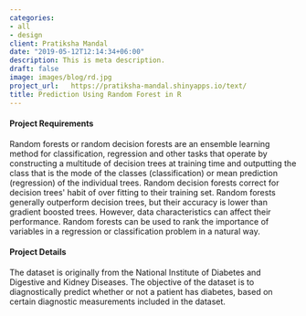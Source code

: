 ```yaml
---
categories:
- all
- design
client: Pratiksha Mandal
date: "2019-05-12T12:14:34+06:00"
description: This is meta description.
draft: false
image: images/blog/rd.jpg
project_url:   https://pratiksha-mandal.shinyapps.io/text/
title: Prediction Using Random Forest in R
---
```


#### Project Requirements 

Random forests or random decision forests are an ensemble learning method for classification, regression and other tasks that operate by constructing a multitude of decision trees at training time and outputting the class that is the mode of the classes (classification) or mean prediction (regression) of the individual trees. 
Random decision forests correct for decision trees' habit of over fitting to their training set. 
Random forests generally outperform decision trees, but their accuracy is lower than gradient boosted trees. 
However, data characteristics can affect their performance.
Random forests can be used to rank the importance of variables in a regression or classification problem in a natural way.


#### Project Details

The dataset is originally from the National Institute of Diabetes and Digestive and Kidney Diseases. 
The objective of the dataset is to diagnostically predict whether or not a patient has diabetes, based on certain diagnostic measurements included in the dataset.

